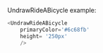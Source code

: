 UndrawRideABicycle example:
```js 
<UndrawRideABicycle
    primaryColor='#6c68fb'
    height= '250px'
    />
```